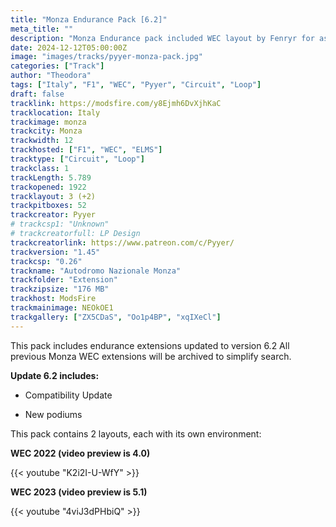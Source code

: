 ```yaml
---
title: "Monza Endurance Pack [6.2]"
meta_title: ""
description: "Monza Endurance pack included WEC layout by Fenryr for assetto corsa"
date: 2024-12-12T05:00:00Z
image: "images/tracks/pyyer-monza-pack.jpg"
categories: ["Track"]
author: "Theodora"
tags: ["Italy", "F1", "WEC", "Pyyer", "Circuit", "Loop"]
draft: false
tracklink: https://modsfire.com/y8Ejmh6DvXjhKaC
tracklocation: Italy
trackimage: monza
trackcity: Monza
trackwidth: 12
trackhosted: ["F1", "WEC", "ELMS"]
tracktype: ["Circuit", "Loop"]
trackclass: 1 
trackLength: 5.789
trackopened: 1922
tracklayout: 3 (+2)
trackpitboxes: 52
trackcreator: Pyyer
# trackcsp1: "Unknown"
# trackcreatorfull: LP Design
trackcreatorlink: https://www.patreon.com/c/Pyyer/
trackversion: "1.45"
trackcsp: "0.26"
trackname: "Autodromo Nazionale Monza"
trackfolder: "Extension"
trackzipsize: "176 MB"
trackhost: ModsFire
trackmainimage: NEOkOE1
trackgallery: ["ZX5CDaS", "Oo1p4BP", "xqIXeCl"]
---
```


This pack includes endurance extensions updated to version 6.2
All previous Monza WEC extensions will be archived to simplify search.

**Update 6.2 includes:**

- Compatibility Update

- New podiums

This pack contains 2 layouts, each with its own environment:

**WEC 2022 (video preview is 4.0)**

{{< youtube "K2i2I-U-WfY" >}}

**WEC 2023 (video preview is 5.1)**

{{< youtube "4viJ3dPHbiQ" >}}